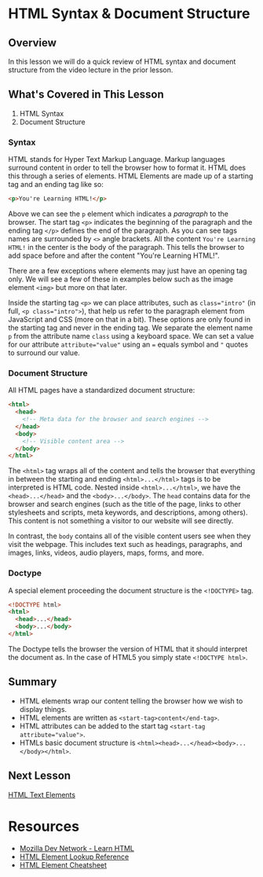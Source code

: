 # HTML Syntax & Document Structure

## Overview

In this lesson we will do a quick review of HTML syntax and document structure from the video lecture in the prior lesson.

## What's Covered in This Lesson

1. HTML Syntax
2. Document Structure

### Syntax

HTML stands for Hyper Text Markup Language. Markup languages surround content in order to tell the browser how to format it. HTML does this through a series of elements. HTML Elements are made up of a starting tag and an ending tag like so:

```html
<p>You're Learning HTML!</p>
```

Above we can see the `p` element which indicates a _paragraph_ to the browser. The start tag `<p>` indicates the beginning of the paragraph and the ending tag `</p>` defines the end of the paragraph. As you can see tags names are surrounded by `<>` angle brackets. All the content `You're Learning HTML!` in the center is the body of the paragraph. This tells the browser to add space before and after the content "You're Learning HTML!".

There are a few exceptions where elements may just have an opening tag only. We will see a few of these in examples below such as the image element `<img>` but more on that later.

Inside the starting tag `<p>` we can place attributes, such as `class="intro"` (in full, `<p class="intro">`), that help us refer to the paragraph element from JavaScript and CSS (more on that in a bit). These options are only found in the starting tag and never in the ending tag. We separate the element name `p` from the attribute name `class` using a keyboard space. We can set a value for our attribute `attribute="value"` using an `=` equals symbol and `"` quotes to surround our value.

### Document Structure

All HTML pages have a standardized document structure:

```html
<html>
  <head>
    <!-- Meta data for the browser and search engines -->
  </head>
  <body>
    <!-- Visible content area -->
  </body>
</html>
```

The `<html>` tag wraps all of the content and tells the browser that everything in between the starting and ending `<html>...</html>` tags is to be interpreted is HTML code. Nested inside `<html>...</html>`, we have the `<head>...</head>` and the `<body>...</body>`. The `head` contains data for the browser and search engines (such as the title of the page, links to other stylesheets and scripts, meta keywords, and descriptions, among others). This content is not something a visitor to our website will see directly.

In contrast, the `body` contains all of the visible content users see when they visit the webpage. This includes text such as headings, paragraphs, and images, links, videos, audio players, maps, forms, and more.

### Doctype

A special element proceeding the document structure is the `<!DOCTYPE>` tag.

```html
<!DOCTYPE html>
<html>
  <head>...</head>
  <body>...</body>
</html>
```

The Doctype tells the browser the version of HTML that it should interpret the document as. In the case of HTML5 you simply state `<!DOCTYPE html>`.

## Summary

- HTML elements wrap our content telling the browser how we wish to display things.
- HTML elements are written as `<start-tag>content</end-tag>`.
- HTML attributes can be added to the start tag `<start-tag attribute="value">`.
- HTMLs basic document structure is `<html><head>...</head><body>...</body></html>`.

## Next Lesson

[HTML Text Elements](3.md)

# Resources

- [Mozilla Dev Network - Learn HTML](https://developer.mozilla.org/en-US/docs/Web/HTML)
- [HTML Element Lookup Reference](https://developer.mozilla.org/en-US/docs/Web/HTML/Element)
- [HTML Element Cheatsheet](http://overapi.com/html-dom/)
